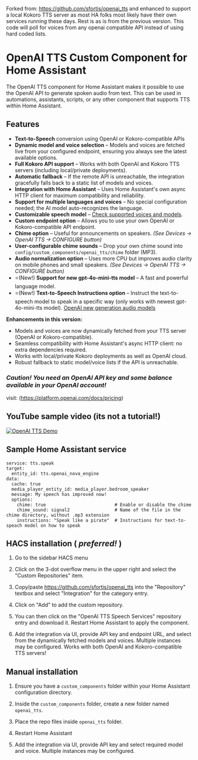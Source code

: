 Forked from: https://github.com/sfortis/openai_tts and enhanced to support a local Kokoro TTS server as most HA folks most likely have their own services running these days. Rest is as is from the previous version. This code will poll for voices from any openai compatible API instead of using hard coded lists.

# OpenAI TTS Custom Component for Home Assistant

The OpenAI TTS component for Home Assistant makes it possible to use the OpenAI API to generate spoken audio from text. This can be used in automations, assistants, scripts, or any other component that supports TTS within Home Assistant. 

## Features

- **Text-to-Speech** conversion using OpenAI or Kokoro-compatible APIs
- **Dynamic model and voice selection** – Models and voices are fetched live from your configured endpoint, ensuring you always see the latest available options.
- **Full Kokoro API support** – Works with both OpenAI and Kokoro TTS servers (including local/private deployments).
- **Automatic fallback** – If the remote API is unreachable, the integration gracefully falls back to a static list of models and voices.
- **Integration with Home Assistant** – Uses Home Assistant's own async HTTP client for maximum compatibility and reliability.
- **Support for multiple languages and voices** – No special configuration needed; the AI model auto-recognizes the language.
- **Customizable speech model** – [Check supported voices and models](https://platform.openai.com/docs/guides/text-to-speech).
- **Custom endpoint option** – Allows you to use your own OpenAI or Kokoro-compatible API endpoint.
- **Chime option** – Useful for announcements on speakers. *(See Devices → OpenAI TTS → CONFIGURE button)*
- **User-configurable chime sounds** – Drop your own chime sound into `config/custom_components/openai_tts/chime` folder (MP3).
- **Audio normalization option** – Uses more CPU but improves audio clarity on mobile phones and small speakers. *(See Devices → OpenAI TTS → CONFIGURE button)*
- ⭐(New!) **Support for new gpt-4o-mini-tts model** – A fast and powerful language model.
- ⭐(New!) **Text-to-Speech Instructions option** – Instruct the text-to-speech model to speak in a specific way (only works with newest gpt-4o-mini-tts model). [OpenAI new generation audio models](https://openai.com/index/introducing-our-next-generation-audio-models/)

**Enhancements in this version:**
- Models and voices are now dynamically fetched from your TTS server (OpenAI or Kokoro-compatible).
- Seamless compatibility with Home Assistant's async HTTP client: no extra dependencies required.
- Works with local/private Kokoro deployments as well as OpenAI cloud.
- Robust fallback to static model/voice lists if the API is unreachable.


### *Caution! You need an OpenAI API key and some balance available in your OpenAI account!* ###
visit: (https://platform.openai.com/docs/pricing)

## YouTube sample video (its not a tutorial!)

[![OpenAI TTS Demo](https://img.youtube.com/vi/oeeypI_X0qs/0.jpg)](https://www.youtube.com/watch?v=oeeypI_X0qs)



## Sample Home Assistant service

```
service: tts.speak
target:
  entity_id: tts.openai_nova_engine
data:
  cache: true
  media_player_entity_id: media_player.bedroom_speaker
  message: My speech has improved now!
  options:
    chime: true                          # Enable or disable the chime
    chime_sound: signal2                 # Name of the file in the chime directory, without .mp3 extension
    instructions: "Speak like a pirate"  # Instructions for text-to-speach model on how to speak 
```

## HACS installation ( *preferred!* ) 

1. Go to the sidebar HACS menu 

2. Click on the 3-dot overflow menu in the upper right and select the "Custom Repositories" item.

3. Copy/paste https://github.com/sfortis/openai_tts into the "Repository" textbox and select "Integration" for the category entry.

4. Click on "Add" to add the custom repository.

5. You can then click on the "OpenAI TTS Speech Services" repository entry and download it. Restart Home Assistant to apply the component.

6. Add the integration via UI, provide API key and endpoint URL, and select from the dynamically fetched models and voices. Multiple instances may be configured. Works with both OpenAI and Kokoro-compatible TTS servers!

## Manual installation

1. Ensure you have a `custom_components` folder within your Home Assistant configuration directory.

2. Inside the `custom_components` folder, create a new folder named `openai_tts`.

3. Place the repo files inside `openai_tts` folder.

4. Restart Home Assistant

5. Add the integration via UI, provide API key and select required model and voice. Multiple instances may be configured.
